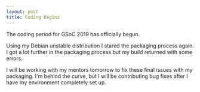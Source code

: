 ```yaml
---
layout: post
title: Coding Begins
---
```


The coding period for GSoC 2019 has officially begun.

Using my Debian unstable distribution I stared the packaging process again. I got a lot further in the packaging process but my build returned with some errors.

I will be working with my mentors tomorrow to fix these final issues with my packaging. I'm behind the curve, but I will be contributing bug fixes after I have my environment completely set up.